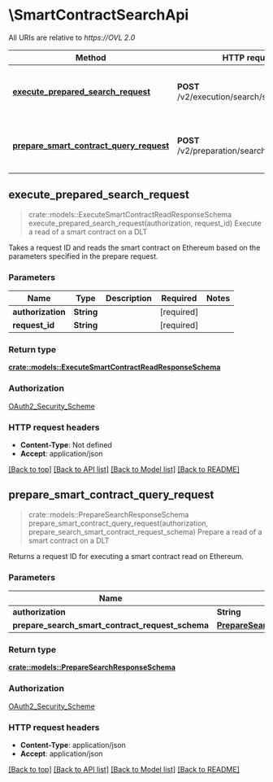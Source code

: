 # \SmartContractSearchApi

All URIs are relative to *https://OVL 2.0*

Method | HTTP request | Description
------------- | ------------- | -------------
[**execute_prepared_search_request**](SmartContractSearchApi.md#execute_prepared_search_request) | **POST** /v2/execution/search/smartcontract | Execute a read of a smart contract on a DLT
[**prepare_smart_contract_query_request**](SmartContractSearchApi.md#prepare_smart_contract_query_request) | **POST** /v2/preparation/search/smartcontract | Prepare a read of a smart contract on a DLT



## execute_prepared_search_request

> crate::models::ExecuteSmartContractReadResponseSchema execute_prepared_search_request(authorization, request_id)
Execute a read of a smart contract on a DLT

Takes a request ID and reads the smart contract on Ethereum based on the parameters specified in the prepare request.

### Parameters


Name | Type | Description  | Required | Notes
------------- | ------------- | ------------- | ------------- | -------------
**authorization** | **String** |  | [required] |
**request_id** | **String** |  | [required] |

### Return type

[**crate::models::ExecuteSmartContractReadResponseSchema**](ExecuteSmartContractReadResponseSchema.md)

### Authorization

[OAuth2_Security_Scheme](../README.md#OAuth2_Security_Scheme)

### HTTP request headers

- **Content-Type**: Not defined
- **Accept**: application/json

[[Back to top]](#) [[Back to API list]](../README.md#documentation-for-api-endpoints) [[Back to Model list]](../README.md#documentation-for-models) [[Back to README]](../README.md)


## prepare_smart_contract_query_request

> crate::models::PrepareSearchResponseSchema prepare_smart_contract_query_request(authorization, prepare_search_smart_contract_request_schema)
Prepare a read of a smart contract on a DLT

Returns a request ID for executing a smart contract read on Ethereum.

### Parameters


Name | Type | Description  | Required | Notes
------------- | ------------- | ------------- | ------------- | -------------
**authorization** | **String** |  | [required] |
**prepare_search_smart_contract_request_schema** | [**PrepareSearchSmartContractRequestSchema**](PrepareSearchSmartContractRequestSchema.md) |  | [required] |

### Return type

[**crate::models::PrepareSearchResponseSchema**](PrepareSearchResponseSchema.md)

### Authorization

[OAuth2_Security_Scheme](../README.md#OAuth2_Security_Scheme)

### HTTP request headers

- **Content-Type**: application/json
- **Accept**: application/json

[[Back to top]](#) [[Back to API list]](../README.md#documentation-for-api-endpoints) [[Back to Model list]](../README.md#documentation-for-models) [[Back to README]](../README.md)

